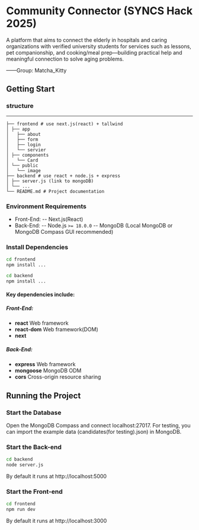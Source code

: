 # Community Connector (SYNCS Hack 2025)

A platform that aims to connect the elderly in hospitals and caring organizations with verified university students for services such as lessons, pet companionship, and cooking/meal prep—building practical help and meaningful connection to solve aging problems.

——Group: Matcha_Kitty



## Getting Start

### structure

---
````
├── frontend # use next.js(react) + tallwind
│ ├── app
│   ├── about
│   ├── form
│   ├── login
│   └── servier
│ ├── components
│   └── Card
│ └── public
│   └── image
├── backend # use react + node.js + express
│ ├── server.js (link to mongoDB)
│ └── ...
└── README.md # Project documentation
````
### Environment Requirements
- Front-End:
-- Next.js(React)
- Back-End:
-- Node.js `>= 18.0.0`
-- MongoDB (Local MongoDB or MongoDB Compass GUI recommended) 

### Install Dependencies
```bash
cd frontend
npm install ...
```
```bash
cd backend
npm install ...
```
#### Key dependencies include:
##### Front-End:
- **react** Web framework
- **react-dom** Web framework(DOM)
- **next** 
##### Back-End: 
- **express** Web framework
- **mongoose** MongoDB ODM
- **cors** Cross-origin resource sharing

## Running the Project
### Start the Database
Open the MongoDB Compass and connect localhost:27017.
For testing, you can import the example data (candidates(for testing).json) in MongoDB.

### Start the Back-end

```bash
cd backend
node server.js
```
By default it runs at http://localhost:5000

### Start the Front-end
```bash
cd frontend
npm run dev
```
By default it runs at http://localhost:3000
